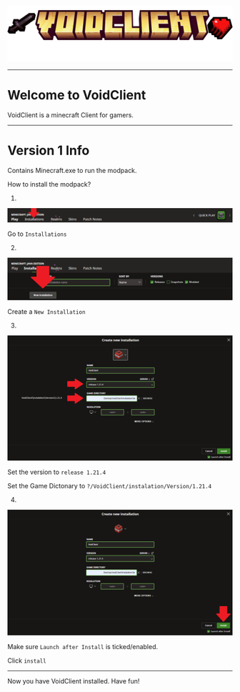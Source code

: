 ![logo](https://github.com/Death1Clown/VoidClient/blob/master/png/logos.png)

---

# Welcome to VoidClient
VoidClient is a minecraft Client for gamers.

---

# Version 1 Info
Contains Minecraft.exe to run the modpack.

How to install the modpack?

1.
![ss](https://github.com/Death1Clown/VoidClient/blob/master/screenshot/1.png)

Go to `Installations`

2.
![ss](https://github.com/Death1Clown/VoidClient/blob/master/screenshot/2.png)

Create a `New Installation`

3.
![ss](https://github.com/Death1Clown/VoidClient/blob/master/screenshot/3.png)

Set the version to `release 1.21.4`

Set the Game Dictonary to `?/VoidClient/instalation/Version/1.21.4`

4.
![ss](https://github.com/Death1Clown/VoidClient/blob/master/screenshot/4.png)

Make sure `Launch after Install` is ticked/enabled.

Click `install`

---

Now you have VoidClient installed. Have fun!
